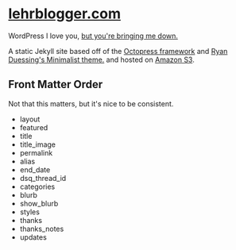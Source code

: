 [lehrblogger.com](http://lehrblogger.com)
===============
WordPress I love you, [but you're bringing me down.](http://www.youtube.com/watch?v=-eohHwsplvY)

A static Jekyll site based off of the [Octopress framework](http://octopress.org/) and [Ryan Duessing's Minimalist theme.](https://github.com/ryandeussing/octopress-minimalist) and hosted on [Amazon S3](http://aws.amazon.com/s3/).

Front Matter Order
------------------
Not that this matters, but it's nice to be consistent.

 * layout
 * featured
 * title
 * title_image
 * permalink
 * alias
 * end_date
 * dsq_thread_id
 * categories
 * blurb
 * show_blurb
 * styles
 * thanks
 * thanks_notes
 * updates
